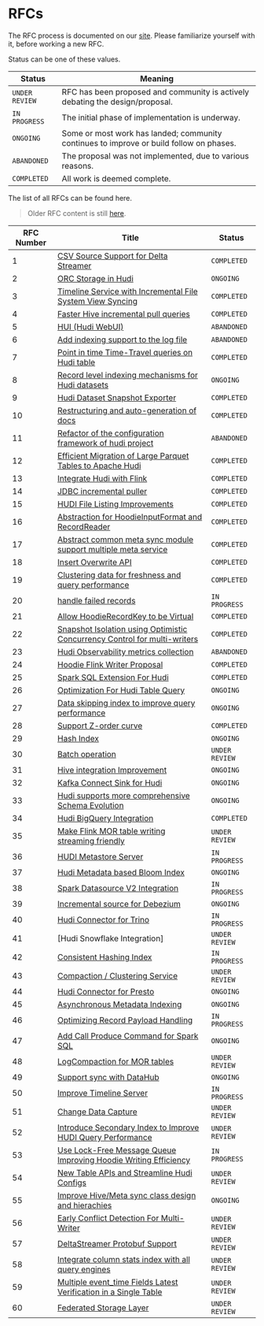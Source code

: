 <!--
  Licensed to the Apache Software Foundation (ASF) under one or more
  contributor license agreements.  See the NOTICE file distributed with
  this work for additional information regarding copyright ownership.
  The ASF licenses this file to You under the Apache License, Version 2.0
  (the "License"); you may not use this file except in compliance with
  the License.  You may obtain a copy of the License at

       http://www.apache.org/licenses/LICENSE-2.0

  Unless required by applicable law or agreed to in writing, software
  distributed under the License is distributed on an "AS IS" BASIS,
  WITHOUT WARRANTIES OR CONDITIONS OF ANY KIND, either express or implied.
  See the License for the specific language governing permissions and
  limitations under the License.
-->

# RFCs

The RFC process is documented on our [site](https://hudi.apache.org/contribute/rfc-process). Please familiarize yourself
with it, before working a new RFC.

Status can be one of these values.

| Status | Meaning |
| -------|-------------------------------------------------------|
| `UNDER REVIEW` |  RFC has been proposed and community is actively debating the design/proposal.        |
| `IN PROGRESS` |  The initial phase of implementation is underway.        |
| `ONGOING` |  Some or most work has landed; community continues to improve or build follow on phases.         |
| `ABANDONED` | The proposal was not implemented, due to various reasons.         |
| `COMPLETED` |  All work is deemed complete.        |

The list of all RFCs can be found here.

> Older RFC content is still [here](https://cwiki.apache.org/confluence/display/HUDI/RFC+Process).

| RFC Number | Title                                                                                                                                                                                                                | Status |
| --|----------------------------------------------------------------------------------------------------------------------------------------------------------------------------------------------------------------------| --- |
| 1 | [CSV Source Support for Delta Streamer](https://cwiki.apache.org/confluence/display/HUDI/RFC+-+01+%3A+CSV+Source+Support+for+Delta+Streamer)                                                                         | `COMPLETED` |
| 2 | [ORC Storage in Hudi](https://cwiki.apache.org/confluence/pages/viewpage.action?pageId=113708439)                                                                                                                    | `ONGOING` |
| 3 | [Timeline Service with Incremental File System View Syncing](https://cwiki.apache.org/confluence/pages/viewpage.action?pageId=113708965)                                                                             | `COMPLETED` |
| 4 | [Faster Hive incremental pull queries](https://cwiki.apache.org/confluence/pages/viewpage.action?pageId=115513622)                                                                                                   | `COMPLETED` |
| 5 | [HUI (Hudi WebUI)](https://cwiki.apache.org/confluence/pages/viewpage.action?pageId=130027233)                                                                                                                       | `ABANDONED` |
| 6 | [Add indexing support to the log file](https://cwiki.apache.org/confluence/display/HUDI/RFC+-+06+%3A+Add+indexing+support+to+the+log+file)                                                                           | `ABANDONED` |
| 7 | [Point in time Time-Travel queries on Hudi table](https://cwiki.apache.org/confluence/display/HUDI/RFC+-+07+%3A+Point+in+time+Time-Travel+queries+on+Hudi+table)                                                     | `COMPLETED` |
| 8 | [Record level indexing mechanisms for Hudi datasets](https://cwiki.apache.org/confluence/display/HUDI/RFC-08++Record+level+indexing+mechanisms+for+Hudi+datasets)                                                    | `ONGOING` |
| 9 | [Hudi Dataset Snapshot Exporter](https://cwiki.apache.org/confluence/display/HUDI/RFC+-+09+%3A+Hudi+Dataset+Snapshot+Exporter)                                                                                       | `COMPLETED` |
| 10 | [Restructuring and auto-generation of docs](https://cwiki.apache.org/confluence/display/HUDI/RFC+-+10+%3A+Restructuring+and+auto-generation+of+docs)                                                                 | `COMPLETED` |
| 11 | [Refactor of the configuration framework of hudi project](https://cwiki.apache.org/confluence/display/HUDI/RFC+-+11+%3A+Refactor+of+the+configuration+framework+of+hudi+project)                                     | `ABANDONED` |
| 12 | [Efficient Migration of Large Parquet Tables to Apache Hudi](https://cwiki.apache.org/confluence/display/HUDI/RFC+-+12+%3A+Efficient+Migration+of+Large+Parquet+Tables+to+Apache+Hudi)                               | `COMPLETED` |
| 13 | [Integrate Hudi with Flink](https://cwiki.apache.org/confluence/pages/viewpage.action?pageId=141724520)                                                                                                              | `COMPLETED` |
| 14 | [JDBC incremental puller](https://cwiki.apache.org/confluence/display/HUDI/RFC+-+14+%3A+JDBC+incremental+puller)                                                                                                     | `COMPLETED` |
| 15 | [HUDI File Listing Improvements](https://cwiki.apache.org/confluence/display/HUDI/RFC+-+15%3A+HUDI+File+Listing+Improvements)                                                                                        | `COMPLETED` |
| 16 | [Abstraction for HoodieInputFormat and RecordReader](https://cwiki.apache.org/confluence/display/HUDI/RFC+-+16+Abstraction+for+HoodieInputFormat+and+RecordReader)                                                   | `COMPLETED` |
| 17 | [Abstract common meta sync module support multiple meta service](https://cwiki.apache.org/confluence/display/HUDI/RFC+-+17+Abstract+common+meta+sync+module+support+multiple+meta+service)                           | `COMPLETED` |
| 18 | [Insert Overwrite API](https://cwiki.apache.org/confluence/display/HUDI/RFC+-+18+Insert+Overwrite+API)                                                                                                               | `COMPLETED` |
| 19 | [Clustering data for freshness and query performance](https://cwiki.apache.org/confluence/display/HUDI/RFC+-+19+Clustering+data+for+freshness+and+query+performance)                                                 | `COMPLETED` |
| 20 | [handle failed records](https://cwiki.apache.org/confluence/display/HUDI/RFC+-+20+%3A+handle+failed+records)                                                                                                         | `IN PROGRESS` |
| 21 | [Allow HoodieRecordKey to be Virtual](https://cwiki.apache.org/confluence/display/HUDI/RFC+-+21+%3A+Allow+HoodieRecordKey+to+be+Virtual)                                                                             | `COMPLETED` |
| 22 | [Snapshot Isolation using Optimistic Concurrency Control for multi-writers](https://cwiki.apache.org/confluence/display/HUDI/RFC+-+22+%3A+Snapshot+Isolation+using+Optimistic+Concurrency+Control+for+multi-writers) | `COMPLETED` |
| 23 | [Hudi Observability metrics collection](https://cwiki.apache.org/confluence/display/HUDI/RFC+-+23+%3A+Hudi+Observability+metrics+collection)                                                                         | `ABANDONED` | 
| 24 | [Hoodie Flink Writer Proposal](https://cwiki.apache.org/confluence/display/HUDI/RFC-24%3A+Hoodie+Flink+Writer+Proposal)                                                                                              | `COMPLETED` | 
| 25 | [Spark SQL Extension For Hudi](https://cwiki.apache.org/confluence/display/HUDI/RFC+-+25%3A+Spark+SQL+Extension+For+Hudi)                                                                                            | `COMPLETED` | 
| 26 | [Optimization For Hudi Table Query](https://cwiki.apache.org/confluence/display/HUDI/RFC-26+Optimization+For+Hudi+Table+Query)                                                                                       | `ONGOING` | 
| 27 | [Data skipping index to improve query performance](https://cwiki.apache.org/confluence/display/HUDI/RFC-27+Data+skipping+index+to+improve+query+performance)                                                         | `ONGOING` | 
| 28 | [Support Z-order curve](https://cwiki.apache.org/confluence/pages/viewpage.action?pageId=181307144)                                                                                                                  | `COMPLETED` |
| 29 | [Hash Index](https://cwiki.apache.org/confluence/display/HUDI/RFC+-+29%3A+Hash+Index)                                                                                                                                | `ONGOING` | 
| 30 | [Batch operation](https://cwiki.apache.org/confluence/display/HUDI/RFC+-+30%3A+Batch+operation)                                                                                                                      | `UNDER REVIEW` | 
| 31 | [Hive integration Improvement](https://cwiki.apache.org/confluence/display/HUDI/RFC+-+31%3A+Hive+integration+Improvment)                                                                                             | `ONGOING` | 
| 32 | [Kafka Connect Sink for Hudi](https://cwiki.apache.org/confluence/display/HUDI/RFC-32+Kafka+Connect+Sink+for+Hudi)                                                                                                   | `ONGOING` | 
| 33 | [Hudi supports more comprehensive Schema Evolution](https://cwiki.apache.org/confluence/display/HUDI/RFC+-+33++Hudi+supports+more+comprehensive+Schema+Evolution)                                                    | `ONGOING` | 
| 34 | [Hudi BigQuery Integration](./rfc-34/rfc-34.md)                                                                                                                                                                      | `COMPLETED` | 
| 35 | [Make Flink MOR table writing streaming friendly](https://cwiki.apache.org/confluence/display/HUDI/RFC-35%3A+Make+Flink+MOR+table+writing+streaming+friendly)                                                        | `UNDER REVIEW` | 
| 36 | [HUDI Metastore Server](https://cwiki.apache.org/confluence/display/HUDI/%5BWIP%5D+RFC-36%3A+HUDI+Metastore+Server)                                                                                                  | `IN PROGRESS` | 
| 37 | [Hudi Metadata based Bloom Index](rfc-37/rfc-37.md)                                                                                                                                                                  | `ONGOING` | 
| 38 | [Spark Datasource V2 Integration](./rfc-38/rfc-38.md)                                                                                                                                                                | `IN PROGRESS` | 
| 39 | [Incremental source for Debezium](./rfc-39/rfc-39.md)                                                                                                                                                                | `ONGOING` | 
| 40 | [Hudi Connector for Trino](./rfc-40/rfc-40.md)                                                                                                                                                                       | `IN PROGRESS` | 
| 41 | [Hudi Snowflake Integration]                                                                                                                                                                                         | `UNDER REVIEW`| 
| 42 | [Consistent Hashing Index](./rfc-42/rfc-42.md)                                                                                                                                                                       | `IN PROGRESS` | 
| 43 | [Compaction / Clustering Service](./rfc-43/rfc-43.md)                                                                                                                                                                | `UNDER REVIEW` | 
| 44 | [Hudi Connector for Presto](./rfc-44/rfc-44.md)                                                                                                                                                                      | `ONGOING` | 
| 45 | [Asynchronous Metadata Indexing](./rfc-45/rfc-45.md)                                                                                                                                                                 | `ONGOING` | 
| 46 | [Optimizing Record Payload Handling](./rfc-46/rfc-46.md)                                                                                                                                                             | `IN PROGRESS` | 
| 47 | [Add Call Produce Command for Spark SQL](./rfc-47/rfc-47.md)                                                                                                                                                         | `ONGOING` | 
| 48 | [LogCompaction for MOR tables](./rfc-48/rfc-48.md)                                                                                                                                                                   | `UNDER REVIEW` | 
| 49 | [Support sync with DataHub](./rfc-49/rfc-49.md)                                                                                                                                                                      | `ONGOING` |
| 50 | [Improve Timeline Server](./rfc-50/rfc-50.md)                                                                                                                                                                        | `IN PROGRESS` | 
| 51 | [Change Data Capture](./rfc-51/rfc-51.md)                                                                                                                                                                            | `UNDER REVIEW` |
| 52 | [Introduce Secondary Index to Improve HUDI Query Performance](./rfc-52/rfc-52.md)                                                                                                                                    | `UNDER REVIEW` |
| 53 | [Use Lock-Free Message Queue Improving Hoodie Writing Efficiency](./rfc-53/rfc-53.md)                                                                                                                                | `IN PROGRESS` | 
| 54 | [New Table APIs and Streamline Hudi Configs](./rfc-54/rfc-54.md)                                                                                                                                                     | `UNDER REVIEW` | 
| 55 | [Improve Hive/Meta sync class design and hierachies](./rfc-55/rfc-55.md)                                                                                                                                             | `ONGOING` | 
| 56 | [Early Conflict Detection For Multi-Writer](./rfc-56/rfc-56.md)                                                                                                                                                      | `UNDER REVIEW` | 
| 57 | [DeltaStreamer Protobuf Support](./rfc-57/rfc-57.md)                                                                                                                                                                 | `UNDER REVIEW` | 
| 58 | [Integrate column stats index with all query engines](./rfc-58/rfc-58.md)                                                                                                                                            | `UNDER REVIEW` |
| 59 | [Multiple event_time Fields Latest Verification in a Single Table](./rfc-59/rfc-59.md)                                                                                                                               | `UNDER REVIEW` |
| 60 | [Federated Storage Layer](./rfc-60/rfc-60.md) | `UNDER REVIEW` |
